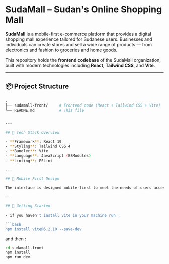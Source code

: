 # SudaMall – Sudan's Online Shopping Mall

**SudaMall** is a mobile-first e-commerce platform that provides a digital shopping mall experience tailored for Sudanese users. Businesses and individuals can create stores and sell a wide range of products — from electronics and fashion to groceries and home goods.

This repository holds the **frontend codebase** of the SudaMall organization, built with modern technologies including **React**, **Tailwind CSS**, and **Vite**.

---

## 📦 Project Structure

```bash
.
├── sudamall-front/     # Frontend code (React + Tailwind CSS + Vite)
└── README.md           # This file


---

## 🧩 Tech Stack Overview

- **Framework**: React 19
- **Styling**: Tailwind CSS 4
- **Bundler**: Vite
- **Language**: JavaScript (ESModules)
- **Linting**: ESLint

---

## 📱 Mobile First Design

The interface is designed mobile-first to meet the needs of users accessing from smartphones, which is common in Sudan.

---

## 🧰 Getting Started

- if you haven't install vite in your machine run :

```bash
npm install vite@5.2.10 --save-dev
```
and then :
```bash
cd sudamall-front
npm install
npm run dev
```
